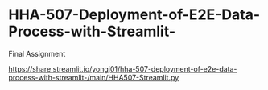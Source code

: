 # HHA-507-Deployment-of-E2E-Data-Process-with-Streamlit-

Final Assignment

https://share.streamlit.io/yongj01/hha-507-deployment-of-e2e-data-process-with-streamlit-/main/HHA507-Streamlit.py
